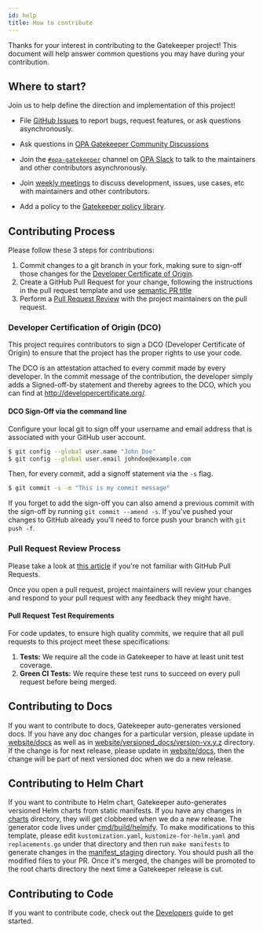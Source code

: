 ```yaml
---
id: help
title: How to contribute
---
```

Thanks for your interest in contributing to the Gatekeeper project! This document will help answer common questions you may have during your contribution.

## Where to start?
Join us to help define the direction and implementation of this project!

- File [GitHub Issues](https://github.com/open-policy-agent/gatekeeper/issues)
  to report bugs, request features, or ask questions asynchronously.

- Ask questions in [OPA Gatekeeper Community Discussions](https://github.com/open-policy-agent/community/discussions/categories/gatekeeper)
  
- Join the [`#opa-gatekeeper`](https://openpolicyagent.slack.com/messages/CDTN970AX)
  channel on [OPA Slack](https://slack.openpolicyagent.org/) to talk to the maintainers and other contributors asynchronously.

- Join [weekly meetings](https://docs.google.com/document/d/1A1-Q-1OMw3QODs1wT6eqfLTagcGmgzAJAjJihiO3T48/edit) to discuss development, issues, use cases, etc with maintainers and other contributors.

- Add a policy to the [Gatekeeper policy library](https://www.github.com/open-policy-agent/gatekeeper-library).

## Contributing Process

Please follow these 3 steps for contributions:

1. Commit changes to a git branch in your fork, making sure to sign-off those changes for the [Developer Certificate of Origin](#developer-certification-of-origin-dco).
1. Create a GitHub Pull Request for your change, following the instructions in the pull request template and use [semantic PR title](https://github.com/zeke/semantic-pull-requests)
1. Perform a [Pull Request Review](#pull-request-review-process) with the project maintainers on the pull request.

### Developer Certification of Origin (DCO)

This project requires contributors to sign a DCO (Developer Certificate of Origin) to ensure that the project has the proper rights to use your code. 

The DCO is an attestation attached to every commit made by every developer. In the commit message of the contribution, the developer simply adds a Signed-off-by statement and thereby agrees to the DCO, which you can find at <http://developercertificate.org/>.

#### DCO Sign-Off via the command line

Configure your local git to sign off your username and email address that is associated with your GitHub user account.

```sh
$ git config --global user.name "John Doe" 
$ git config --global user.email johndoe@example.com 
```

Then, for every commit, add a signoff statement via the `-s` flag. 

```sh
$ git commit -s -m "This is my commit message"
```

If you forget to add the sign-off you can also amend a previous commit with the sign-off by running `git commit --amend -s`. If you've pushed your changes to GitHub already you'll need to force push your branch with `git push -f`.

### Pull Request Review Process

Please take a look at [this article](https://help.github.com/articles/about-pull-requests/) if you're not familiar with GitHub Pull Requests.

Once you open a pull request, project maintainers will review your changes and respond to your pull request with any feedback they might have.

#### Pull Request Test Requirements

For code updates, to ensure high quality commits, we require that all pull requests to this project meet these specifications:

1. **Tests:** We require all the code in Gatekeeper to have at least unit test coverage.
2. **Green CI Tests:** We require these test runs to succeed on every pull request before being merged.

## Contributing to Docs

If you want to contribute to docs, Gatekeeper auto-generates versioned docs. If you have any doc changes for a particular version, please update in [website/docs](https://github.com/open-policy-agent/gatekeeper/tree/master/website/docs) as well as in [website/versioned_docs/version-vx.y.z](https://github.com/open-policy-agent/gatekeeper/tree/master/website/versioned_docs) directory. If the change is for next release, please update in [website/docs](https://github.com/open-policy-agent/gatekeeper/tree/master/website/docs), then the change will be part of next versioned doc when we do a new release.

## Contributing to Helm Chart

If you want to contribute to Helm chart, Gatekeeper auto-generates versioned Helm charts from static manifests. If you have any changes in [charts](https://github.com/open-policy-agent/gatekeeper/tree/master/charts) directory, they will get clobbered when we do a new release. The generator code lives under [cmd/build/helmify](https://github.com/open-policy-agent/gatekeeper/tree/master/cmd/build/helmify). To make modifications to this template, please edit `kustomization.yaml`, `kustomize-for-helm.yaml` and `replacements.go` under that directory and then run `make manifests` to generate changes in the [manifest_staging](https://github.com/open-policy-agent/gatekeeper/tree/master/manifest_staging) directory. You should push all the modified files to your PR. Once it's merged, the changes will be promoted to the root charts directory the next time a Gatekeeper release is cut.

## Contributing to Code

If you want to contribute code, check out the [Developers](developers.md) guide to get started.
